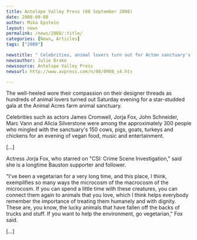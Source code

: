 ```yaml
---
title: Antelope Valley Press (08 September 2008)
date: 2008-09-08
author: Mika Epstein
layout: news
permalink: /news/2008/:title/
categories: [News, Articles]
tags: ["2008"]

newstitle: " Celebrities, animal lovers turn out for Acton sanctuary's gala"
newsauthor: Julie Drake
newssource: Antelope Valley Press    
newsurl: http://www.avpress.com/n/08/0908_s4.hts

---
```


The well-heeled wore their compassion on their designer threads as hundreds of animal lovers turned out Saturday evening for a star-studded gala at the Animal Acres farm animal sanctuary.

Celebrities such as actors James Cromwell, Jorja Fox, John Schneider, Marc Vann and Alicia Silverstone were among the approximately 300 people who mingled with the sanctuary's 150 cows, pigs, goats, turkeys and chickens for an evening of vegan food, music and entertainment. 

[...]

Actress Jorja Fox, who starred on "CSI: Crime Scene Investigation," said she is a longtime Bauston supporter and follower.

"I've been a vegetarian for a very long time, and this place, I think, exemplifies so many ways the microcosm of the macrocosm of the microcosm. If you can spend a little time with these creatures, you can connect them again to animals that you love, which I think helps everybody remember the importance of treating them humanely and with dignity. These are, you know, the lucky animals that have fallen off the backs of trucks and stuff. If you want to help the environment, go vegetarian," Fox said.

[...]

